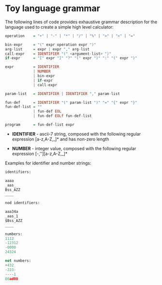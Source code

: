# Toy language grammar

The following lines of code provides exhaustive grammar description
for the language used to create a simple high level calculator:

```haskell
operation    = "+" | "-" | "*" | "/" | "%" | ">" | "<" | "="

bin-expr     = "(" expr operation expr ")"
arg-list     = expr | expr "," arg-list
call-expr    = IDENTIFIER "(" <argument-list> ")"
if-expr      = "[" expr "]" "?" "(" expr ")" ":" "(" expr ")"

expr         = IDENTIFIER
             | NUMBER
             | bin-expr
             | if-expr
             | call-expr

param-list   = IDENTIFIER | IDENTIFIER "," param-list

fun-def      = IDENTIFIER "(" param-list ")" "=" "{" expr "}"
fun-def-list = ""
             | fun-def EOL
             | fun-def EOLf fun-def-list

program      = fun-def-list expr

```

* __IDENTIFIER__ - ascii-7 string, composed with the 
following regular expression \[a-z,A-Z,_\]* and has non-zero length

* __NUMBER__ - integer value, composed with the 
following regular expression \[-,''\]\[a-z,A-Z,_\]*

Examples for identifier and number strings:

```python
identifiers:

aaaa
_aas_
Bss_AZZ
____

nod identifiers:

aaa34a
_aas_1
$Bss_AZZ
____

numbers:
1112
-12312
-0000
24324

not numbers:
+432
-223-
----1
00ad00

```